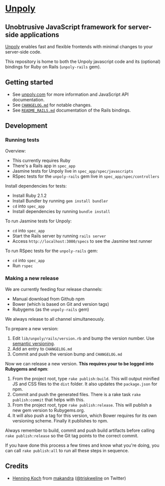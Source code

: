 [Unpoly](http://unpoly.com)
======

Unobtrusive JavaScript framework for server-side applications
-------------------------------------------------------------

[Unpoly](http://unpoly.com) enables fast and flexible frontends with minimal changes to your server-side code.

This repository is home to both the Unpoly javascript code and its (optional) bindings for Ruby on Rails (`unpoly-rails` gem).


Getting started
---------------

- See [unpoly.com](http://unpoly.com) for more information and JavaScript API documentation.
- See [`CHANGELOG.md`](https://github.com/unpoly/unpoly/blob/master/CHANGELOG.md) for notable changes.
- See [`README_RAILS.md`](https://github.com/unpoly/unpoly/blob/master/README_RAILS.md) documentation of the Rails bindings.


Development
-----------

### Running tests

Overview:

- This currently requires Ruby
- There's a Rails app in `spec_app`
- Jasmine tests for Unpoly live in `spec_app/spec/javascripts`
- RSpec tests for the `unpoly-rails` gem live in `spec_app/spec/controllers`

Install dependencies for tests:

- Install Ruby 2.1.2
- Install Bundler by running `gem install bundler`
- `cd` into `spec_app`
- Install dependencies by running `bundle install`

To run Jasmine tests for Unpoly:

- `cd` into `spec_app`
- Start the Rails server by running `rails server`
- Access `http://localhost:3000/specs` to see the Jasmine test runner

To run RSpec tests for the `unpoly-rails` gem:

- `cd` into `spec_app`
- Run `rspec`


### Making a new release

We are currently feeding four release channels:

- Manual download from Github
  npm
- Bower (which is based on Git and version tags)
- Rubygems (as the `unpoly-rails` gem)

We always release to all channel simultaneously.

To prepare a new version:

1. Edit `lib/unpoly/rails/version.rb` and bump the version number. Use [semantic versioning](http://semver.org/).
2. Add an entry to `CHANGELOG.md`
3. Commit and push the version bump and `CHANGELOG.md`

Now we can release a new version. **This requires your to be logged into Rubygems and npm**:

1. From the project root, type `rake publish:build`. This will output minified JS and CSS files to the `dist` folder. It also updates the `package.json` for npm.
2. Commit and push the generated files. There is a rake task `rake publish:commit` that helps with this.
3. From the project root, type `rake publish:release`. This will publish a new gem version to Rubygems.org.
4. It will also push a tag for this version, which Bower requires for its own versioning scheme. Finally it publishes to npm.

Always remember to build, commit and push build artifacts before calling `rake publish:release` so the Git tag points to the correct commit.

If you have done this process a few times and know what you're doing, you can call `rake publish:all` to run all these steps in sequence. 


Credits
-------

- [Henning Koch](mailto:henning.koch@makandra.de) from [makandra](http://www.makandra.com) ([@triskweline](https://twitter.com/triskweline) on Twitter)

